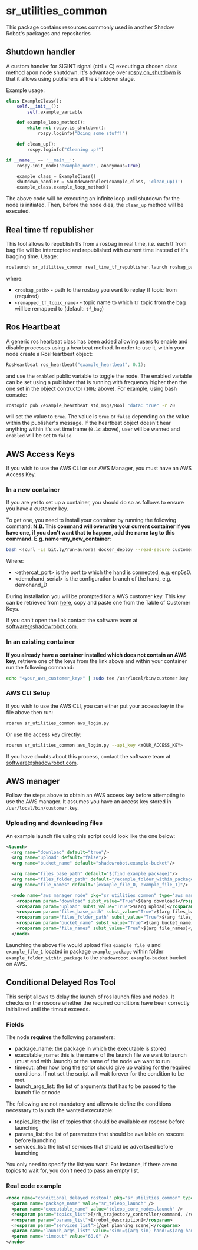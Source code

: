 # sr_utilities_common
This package contains resources commonly used in another Shadow Robot's packages and repositories

## Shutdown handler
A custom handler for SIGINT signal (ctrl + C) executing a chosen class method apon node shutdown. It's advantage over [rospy.on_shutdown](http://wiki.ros.org/rospy/Overview/Initialization%20and%20Shutdown#Registering_shutdown_hooks) is that it allows using publishers at the shutdown stage. 

Example usage:
```python
class ExampleClass():
    self.__init__():
        self.example_variable

    def example_loop_method():
        while not rospy.is_shutdown():
            rospy.loginfo("Doing some stuff!")

    def clean_up():
        rospy.loginfo("Cleaning up!")

if __name__ == '__main__':
    rospy.init_node('example_node', anonymous=True)

    example_class = ExampleClass()
    shutdown_handler = ShutdownHandler(example_class, 'clean_up()')
    example_class.example_loop_method()

```

The above code will be executing an infinite loop until shutdown for the node is initiated. Then, before the node dies, the `clean_up` method will be executed. 

## Real time tf republisher
This tool allows to republish tfs from a rosbag in real time, i.e. each tf from bag file will be intercepted and republished with current time instead of it's bagging time. Usage:

```sh
roslaunch sr_utilities_common real_time_tf_republisher.launch rosbag_path:=<rosbag_path> remapped_tf_topic_name:=<remapped_tf_topic_name>
```
where:
- `<rosbag_path>` - path to the rosbag you want to replay tf topic from (required)
- `<remapped_tf_topic_name>` - topic name to which `tf` topic from the bag will be remapped to (default: `tf_bag`)

## Ros Heartbeat
A generic ros hearbeat class has been added allowing users to enable and disable processes using a hearbeat method. In order to use it, within your node create a RosHeartbeat object:

```c++
RosHeartbeat ros_heartbeat("example_heartbeat", 0.1);
```
and use the `enabled` public variable to toggle the node. The enabled variable can be set using a publisher that is running with frequency higher then the one set in the object contructor (`10Hz` above). For example, using bash console:

```sh
rostopic pub /example_heartbeat std_msgs/Bool "data: true" -r 20
```
will set the value to `true`. The value is `true` or `false` depending on the value within the publisher's message. If the heartbeat object doesn't hear anything within it's set timeframe (`0.1c` above), user will be warned and `enabled` will be set to `false`.

## AWS Access Keys

If you wish to use the AWS CLI or our AWS Manager, you must have an AWS Access Key.

### In a new container

If you are yet to set up a container, you should do so as follows to ensure you have a customer key.

To get one, you need to install your container by running the following command: 
**N.B. This command will overwrite your current container if you have one, if you don't want that to happen, add the name tag to this command. E.g. name=my_new_container**:

```sh
bash <(curl -Ls bit.ly/run-aurora) docker_deploy --read-secure customer_key use_aws=true product=hand_e ethercat_interface=<ethercat_port> config_branch=<demohand_serial> nvidia_docker=true reinstall=true tag=melodic-release image=shadowrobot/dexterous-hand
```

Where:
- <ethercat_port> is the port to which the hand is connected, e.g. enp5s0.
- <demohand_serial> is the configuration branch of the hand, e.g. demohand_D

During installation you will be prompted for a AWS customer key. This key can be retrieved from [here](http://10.5.1.13/mediawiki/index.php/Customer_Keys_for_uploading_ROS_Logs), copy and paste one from the Table of Customer Keys.

If you can't open the link contact the software team at software@shadowrobot.com.

### In an existing container

**If you already have a container installed which does not contain an AWS key**, retrieve one of the keys from the link above and within your container run the following command:

```sh
echo "<your_aws_customer_key>" | sudo tee /usr/local/bin/customer.key
```

### AWS CLI Setup

If you wish to use the AWS CLI, you can either put your access key in the file above then run:

```sh
rosrun sr_utilities_common aws_login.py
```

Or use the access key directly:

```sh
rosrun sr_utilities_common aws_login.py --api_key <YOUR_ACCESS_KEY>
```

If you have doubts about this process, contact the software team at software@shadowrobot.com.

## AWS manager

Follow the steps above to obtain an AWS access key before attempting to use the AWS manager. It assumes you have an access key stored in `/usr/local/bin/customer.key`.

### Uploading and downloading files

An example launch file using this script could look like the one below:

```xml
<launch>
  <arg name="download" default="true"/>
  <arg name="upload" default="false"/>
  <arg name="bucket_name" default="shadowrobot.example-bucket"/>

  <arg name="files_base_path" default="$(find example_package)"/>
  <arg name="files_folder_path" default="/example_folder_within_package"/>
  <arg name="file_names" default="[example_file_0, example_file_1]"/>

  <node name="aws_manager_node" pkg="sr_utilities_common" type="aws_manager.py" output="screen">
    <rosparam param="download" subst_value="True">$(arg download)</rosparam>
    <rosparam param="upload" subst_value="True">$(arg upload)</rosparam>
    <rosparam param="files_base_path" subst_value="True">$(arg files_base_path)</rosparam>
    <rosparam param="files_folder_path" subst_value="True">$(arg files_folder_path)</rosparam>
    <rosparam param="bucket_name" subst_value="True">$(arg bucket_name)</rosparam>
    <rosparam param="file_names" subst_value="True">$(arg file_names)</rosparam>
  </node>
```

Launching the above file would upload files `example_file_0` and `example_file_1` located in package `example_package` within folder `example_folder_within_package` to the `shadowrobot.example-bucket` bucket on AWS.

## Conditional Delayed Ros Tool

This script allows to delay the launch of ros launch files and nodes. It checks on the roscore whether the required conditions have been correctly initialized until the timout exceeds.

### Fields

The node **requires** the following parameters:
- package_name: the package in which the executable is stored
- executable_name: this is the name of the launch file we want to launch (must end with .launch) or the name of the node we want to run
- timeout: after how long the script should give up waiting for the required conditions. If not set the script will wait forever for the condition to be met.
- launch_args_list: the list of arguments that has to be passed to the launch file or node

The following are not mandatory and allows to define the conditions necessary to launch the wanted executable:
- topics_list: the list of topics that should be available on roscore before launching
- params_list: the list of parameters that should be available on roscore before launching
- services_list: the list of services that should be advertised before launching

You only need to specify the list you want. For instance, if there are no topics to wait for, you don't need to pass an empty list.

### Real code example

```xml
<node name="conditional_delayed_rostool" pkg="sr_utilities_common" type="conditional_delayed_rostool.py" output="screen">
  <param name="package_name" value="sr_teleop_launch" />
  <param name="executable_name" value="teleop_core_nodes.launch" />
  <rosparam param="topics_list">[/rh_trajectory_controller/command, /ros_heartbeat]</rosparam>
  <rosparam param="params_list">[/robot_description]</rosparam>
  <rosparam param="services_list">[/get_planning_scene]</rosparam>
  <param name="launch_args_list" value="sim:=$(arg sim) hand:=$(arg hand) vive:=$(arg vive) jog_arm:=$(arg jog_arm) moveit_arm:=$(arg moveit_arm) moley_arm:=$(arg moley_arm) tracker:=$(arg tracker) tracker_id:=$(arg tracker_id) wrist_wand_id:=$(arg wrist_wand_id) control_wand_id:=$(arg control_wand_id) soft_start_time:=$(arg soft_start_time) local_vive_prefix:=$(arg local_vive_prefix) user_root_tf_name:=$(arg user_root_tf_name) user_forearm_tf_name:=$(arg user_forearm_tf_name) user_wrist_tf_name:=$(arg user_wrist_tf_name) dataflow_handler_config_file_path:=$(arg dataflow_handler_config_file_path) log_topics:='$(arg log_topics)' log_bag_prefix:=$(arg log_bag_prefix) require_trigger:=$(arg require_trigger) require_pedal:=$(arg require_pedal) pedal:=$(arg pedal) side:=$(arg side) wrist_zero:=$(arg wrist_zero)" />
  <param name="timeout" value="60.0" />
</node>
```